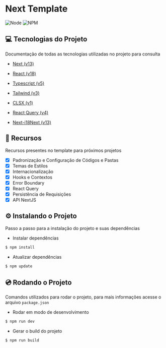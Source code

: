 # Next Template

![Node](https://shields.io/badge/Node-v18-339933?logo=node.js&style=flat-square)
![NPM](https://shields.io/badge/NPM-v8-CB3837?logo=npm&style=flat-square)

## 💻 Tecnologias do Projeto

Documentação de todas as tecnologias utilizadas no projeto para consulta

- [Next (v13)](https://nextjs.org/docs/getting-started)

- [React (v18)](https://pt-br.reactjs.org/docs/getting-started.html)

- [Typescript (v5)](https://www.typescriptlang.org/docs)

- [Tailwind (v3)](https://stitches.dev/docs/introduction)

- [CLSX (v1)](https://github.com/lukeed/clsx#readme)

- [React Query (v4)](https://react-query-v4.tanstack.com/overview)

- [Next-i18Next (v13)](https://github.com/i18next/next-i18next)

## 🚀 Recursos

Recursos presentes no template para próximos projetos

- [x] Padronização e Configuração de Códigos e Pastas
- [x] Temas de Estilos
- [x] Internacionalização
- [x] Hooks e Contextos
- [x] Error Boundary
- [x] React Query
- [x] Persistência de Requisições
- [x] API NextJS

## ⚙️ Instalando o Projeto

Passo a passo para a instalação do projeto e suas dependências

- Instalar dependências

```bash
$ npm install
```

- Atualizar dependências

```bash
$ npm update
```

## 💿 Rodando o Projeto

Comandos utilizados para rodar o projeto, para mais informações acesse o arquivo `package.json`

- Rodar em modo de desenvolvimento

```bash
$ npm run dev
```

- Gerar o build do projeto

```bash
$ npm run build
```
